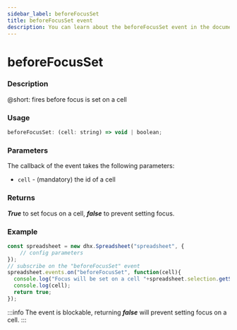 ```yaml
---
sidebar_label: beforeFocusSet
title: beforeFocusSet event
description: You can learn about the beforeFocusSet event in the documentation of the DHTMLX JavaScript Spreadsheet library. Browse developer guides and API reference, try out code examples and live demos, and download a free 30-day evaluation version of DHTMLX Spreadsheet.
---
```


# beforeFocusSet

### Description

@short: fires before focus is set on a cell

### Usage

~~~jsx
beforeFocusSet: (cell: string) => void | boolean;
~~~

### Parameters

The callback of the event takes the following parameters:

- `cell` - (mandatory) the id of a cell

### Returns

***True*** to set focus on a cell, ***false*** to prevent setting focus.

### Example

~~~jsx {5-9}
const spreadsheet = new dhx.Spreadsheet("spreadsheet", {
    // config parameters
});
// subscribe on the "beforeFocusSet" event
spreadsheet.events.on("beforeFocusSet", function(cell){
  console.log("Focus will be set on a cell "+spreadsheet.selection.getSelectedCell());
  console.log(cell);
  return true;
});
~~~

:::info
The event is blockable, returning ***false*** will prevent setting focus on a cell.
:::